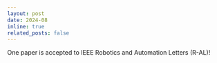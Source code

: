 ```yaml
---
layout: post
date: 2024-08
inline: true
related_posts: false
---
```


One paper is accepted to IEEE Robotics and Automation Letters (R-AL)!
